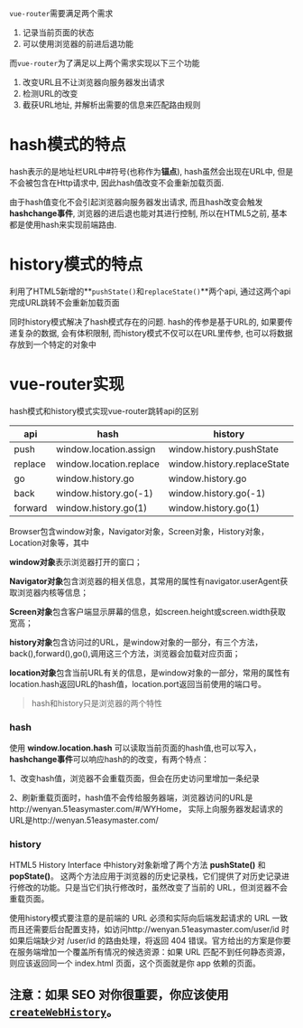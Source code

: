 `vue-router`需要满足两个需求

1. 记录当前页面的状态
2. 可以使用浏览器的前进后退功能

而`vue-router`为了满足以上两个需求实现以下三个功能

1. 改变URL且不让浏览器向服务器发出请求
2. 检测URL的改变
3. 截获URL地址, 并解析出需要的信息来匹配路由规则

# hash模式的特点

hash表示的是地址栏URL中#符号(也称作为**锚点**), hash虽然会出现在URL中, 但是不会被包含在Http请求中, 因此hash值改变不会重新加载页面.

由于hash值变化不会引起浏览器向服务器发出请求, 而且hash改变会触发**hashchange事件**, 浏览器的进后退也能对其进行控制, 所以在HTML5之前, 基本都是使用hash来实现前端路由.

# history模式的特点

利用了HTML5新增的**`pushState()`和`replaceState()`**两个api, 通过这两个api完成URL跳转不会重新加载页面

同时history模式解决了hash模式存在的问题. hash的传参是基于URL的, 如果要传递复杂的数据, 会有体积限制, 而history模式不仅可以在URL里传参, 也可以将数据存放到一个特定的对象中

# vue-router实现

hash模式和history模式实现vue-router跳转api的区别

| api     | hash                    | history                     |
| ------- | ----------------------- | --------------------------- |
| push    | window.location.assign  | window.history.pushState    |
| replace | window.location.replace | window.history.replaceState |
| go      | window.history.go       | window.history.go           |
| back    | window.history.go(-1)   | window.history.go(-1)       |
| forward | window.history.go(1)    | window.history.go(1)        |

Browser包含window对象，Navigator对象，Screen对象，History对象，Location对象等，其中

**window对象**表示浏览器打开的窗口；

**Navigator对象**包含浏览器的相关信息，其常用的属性有navigator.userAgent获取浏览器内核等信息；

**Screen对象**包含客户端显示屏幕的信息，如screen.height或screen.width获取宽高；

**history对象**包含访问过的URL，是window对象的一部分，有三个方法，back(),forward(),go(),调用这三个方法，浏览器会加载对应页面；

**location对象**包含当前URL有关的信息，是window对象的一部分，常用的属性有location.hash返回URL的hash值，location.port返回当前使用的端口号。

> hash和history只是浏览器的两个特性

### hash

使用 **window.location.hash** 可以读取当前页面的hash值,也可以写入，**hashchange事件**可以响应hash的的改变，有两个特点：

1、改变hash值，浏览器不会重载页面，但会在历史访问里增加一条纪录 

2、刷新重载页面时，hash值不会传给服务器端，浏览器访问的URL是http://wenyan.51easymaster.com/#/WYHome， 实际上向服务器发起请求的URL是http://wenyan.51easymaster.com/



### history

HTML5 History Interface 中history对象新增了两个方法 **pushState()** 和 **popState()**。 这两个方法应用于浏览器的历史记录栈，它们提供了对历史记录进行修改的功能。只是当它们执行修改时，虽然改变了当前的 URL，但浏览器不会重载页面。

使用history模式要注意的是前端的 URL 必须和实际向后端发起请求的 URL 一致而且还需要后台配置支持，如访问http://wenyan.51easymaster.com/user/id 时如果后端缺少对 /user/id 的路由处理，将返回 404 错误。官方给出的方案是你要在服务端增加一个覆盖所有情况的候选资源：如果 URL 匹配不到任何静态资源，则应该返回同一个 index.html 页面，这个页面就是你 app 依赖的页面。



## **注意：如果 SEO 对你很重要，你应该使用 [`createWebHistory`](https://next.router.vuejs.org/zh/api/#createwebhistory)**。
